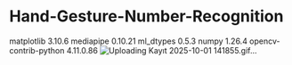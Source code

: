 # Hand-Gesture-Number-Recognition
matplotlib            3.10.6
mediapipe             0.10.21
ml_dtypes             0.5.3
numpy                 1.26.4
opencv-contrib-python 4.11.0.86
![Uploading Kayıt 2025-10-01 141855.gif…]()
